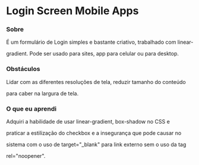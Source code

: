 # Login Screen Mobile Apps

###  Sobre

É um formulário de Login simples e bastante criativo, trabalhado com linear-

gradient. Pode ser usado para sites, app para celular ou para desktop.

### Obstáculos

Lidar com as diferentes resoluções de tela, reduzir tamanho do conteúdo

para caber na largura de tela.

### O que eu aprendi

Adquiri a habilidade de usar linear-gradient, box-shadow no CSS e

praticar a estilização do checkbox e a insegurança que pode causar no

sistema com o uso de target="_blank" para link externo sem o uso da tag

rel="noopener".

